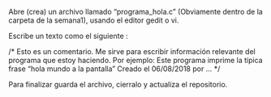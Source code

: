Abre (crea) un archivo llamado “programa_hola.c” (Obviamente dentro de la carpeta de la semana1), usando el editor gedit o vi.


Escribe un texto como el siguiente  : 

/*
Esto es un comentario. Me sirve para escribir información relevante del programa que estoy haciendo. Por  ejemplo:
Este programa imprime la típica frase “hola mundo a la pantalla”
Creado el 06/08/2018 por …
*/


 Para finalizar guarda el archivo, cierralo y actualiza el repositorio. 
